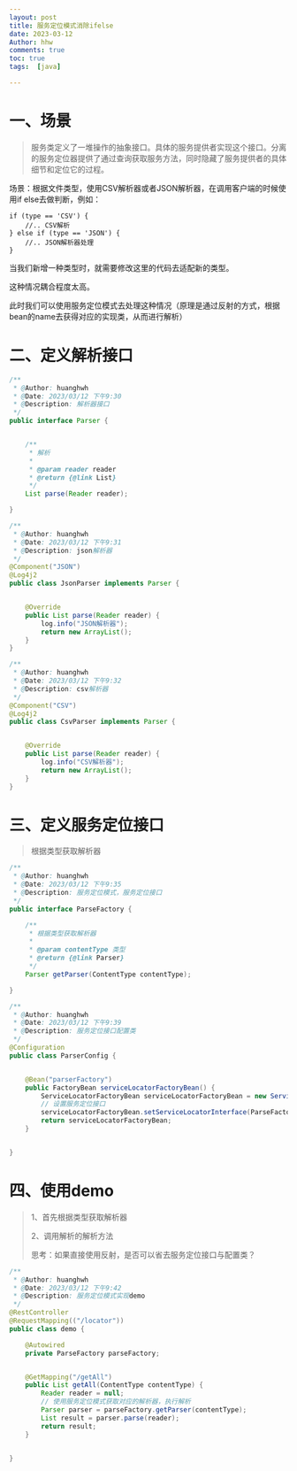 ```yaml
---
layout: post
title: 服务定位模式消除ifelse
date: 2023-03-12
Author: hhw
comments: true
toc: true
tags:  [java]

---
```


# 一、场景

> 服务类定义了一堆操作的抽象接口。具体的服务提供者实现这个接口。分离的服务定位器提供了通过查询获取服务方法，同时隐藏了服务提供者的具体细节和定位它的过程。

场景：根据文件类型，使用CSV解析器或者JSON解析器，在调用客户端的时候使用if else去做判断，例如：

```
if (type == 'CSV') {
	//.. CSV解析
} else if (type == 'JSON') {
	//.. JSON解析器处理
}
```

当我们新增一种类型时，就需要修改这里的代码去适配新的类型。

这种情况耦合程度太高。

此时我们可以使用服务定位模式去处理这种情况（原理是通过反射的方式，根据bean的name去获得对应的实现类，从而进行解析）

# 二、定义解析接口

```java
/**
 * @Author: huanghwh
 * @Date: 2023/03/12 下午9:30
 * @Description: 解析器接口
 */
public interface Parser {


    /**
     * 解析
     *
     * @param reader reader
     * @return {@link List}
     */
    List parse(Reader reader);

}
```

```java
/**
 * @Author: huanghwh
 * @Date: 2023/03/12 下午9:31
 * @Description: json解析器
 */
@Component("JSON")
@Log4j2
public class JsonParser implements Parser {


    @Override
    public List parse(Reader reader) {
        log.info("JSON解析器");
        return new ArrayList();
    }
}
```

```java
/**
 * @Author: huanghwh
 * @Date: 2023/03/12 下午9:32
 * @Description: csv解析器
 */
@Component("CSV")
@Log4j2
public class CsvParser implements Parser {


    @Override
    public List parse(Reader reader) {
        log.info("CSV解析器");
        return new ArrayList();
    }
}
```

# 三、定义服务定位接口

> 根据类型获取解析器

```java
/**
 * @Author: huanghwh
 * @Date: 2023/03/12 下午9:35
 * @Description: 服务定位模式，服务定位接口
 */
public interface ParseFactory {

    /**
     * 根据类型获取解析器
     *
     * @param contentType 类型
     * @return {@link Parser}
     */
    Parser getParser(ContentType contentType);

}

```

```java
/**
 * @Author: huanghwh
 * @Date: 2023/03/12 下午9:39
 * @Description: 服务定位接口配置类
 */
@Configuration
public class ParserConfig {


    @Bean("parserFactory")
    public FactoryBean serviceLocatorFactoryBean() {
        ServiceLocatorFactoryBean serviceLocatorFactoryBean = new ServiceLocatorFactoryBean();
        // 设置服务定位接口
        serviceLocatorFactoryBean.setServiceLocatorInterface(ParseFactory.class);
        return serviceLocatorFactoryBean;
    }


}

```

# 四、使用demo

> 1、首先根据类型获取解析器
>
> 2、调用解析的解析方法
>
> 思考：如果直接使用反射，是否可以省去服务定位接口与配置类？

```java
/**
 * @Author: huanghwh
 * @Date: 2023/03/12 下午9:42
 * @Description: 服务定位模式实现demo
 */
@RestController
@RequestMapping(("/locator"))
public class demo {

    @Autowired
    private ParseFactory parseFactory;


    @GetMapping("/getAll")
    public List getAll(ContentType contentType) {
        Reader reader = null;
        // 使用服务定位模式获取对应的解析器，执行解析
        Parser parser = parseFactory.getParser(contentType);
        List result = parser.parse(reader);
        return result;
    }


}
```









